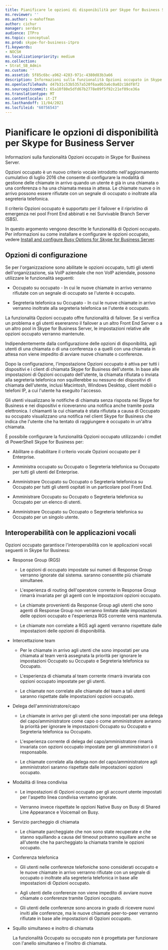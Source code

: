 ```yaml
---
title: Pianificare le opzioni di disponibilità per Skype for Business Server
ms.reviewer: ''
ms.author: v-mahoffman
author: cichur
manager: serdars
audience: ITPro
ms.topic: conceptual
ms.prod: skype-for-business-itpro
f1.keywords:
- NOCSH
ms.localizationpriority: medium
ms.collection:
- Strat_SB_Admin
ms.custom: ''
ms.assetid: 5f85c6bc-a962-4283-971c-4380d83b3a66
description: Informazioni sulla funzionalità Opzioni occupato in Skype for Business Server.
ms.openlocfilehash: d47b31c53b5357a520f6aa0b3a6c0a02c18df8f2
ms.sourcegitcommit: 65a10f80e5dfd67b2778e09f5f92c21ef09ce36a
ms.translationtype: MT
ms.contentlocale: it-IT
ms.lasthandoff: 11/04/2021
ms.locfileid: "60756543"
---
```

# <a name="plan-for-busy-options-for-skype-for-business-server"></a>Pianificare le opzioni di disponibilità per Skype for Business Server
 
Informazioni sulla funzionalità Opzioni occupato in Skype for Business Server.
  
Opzioni occupato è un nuovo criterio vocale introdotto nell'aggiornamento cumulativo di luglio 2016 che consente di configurare la modalità di gestione delle chiamate in arrivo quando un utente è già in una chiamata o una conferenza o ha una chiamata messa in attesa. Le chiamate nuove o in arrivo possono essere rifiutate con un segnale di occupato o inoltrate alla segreteria telefonica. 
  
Il criterio Opzioni occupato è supportato per il failover e il ripristino di emergenza nei pool Front End abbinati e nei Survivable Branch Server (SBS).
  
In questo argomento vengono descritte le funzionalità di Opzioni occupato. Per informazioni su come installare e configurare le opzioni occupato, vedere [Install and configure Busy Options for Skype for Business Server](../../deploy/deploy-enterprise-voice/install-and-configure-busy-options.md).
  
## <a name="configuration-options"></a>Opzioni di configurazione

Se per l'organizzazione sono abilitate le opzioni occupato, tutti gli utenti dell'organizzazione, sia VoIP aziendale che non VoIP aziendale, possono utilizzare le funzionalità seguenti:
  
- Occupato su occupato - In cui le nuove chiamate in arrivo verranno rifiutate con un segnale di occupato se l'utente è occupato.
    
- Segreteria telefonica su Occupato - In cui le nuove chiamate in arrivo verranno inoltrate alla segreteria telefonica se l'utente è occupato.
    
La funzionalità Opzioni occupato offre funzionalità di failover. Se si verifica un problema e gli utenti esereranno il failover a un altro Front End Server o a un altro pool in Skype for Business Server, le impostazioni relative alle opzioni occupato verranno mantenute.
  
Indipendentemente dalla configurazione delle opzioni di disponibilità, agli utenti di una chiamata o di una conferenza o a quelli con una chiamata in attesa non viene impedito di avviare nuove chiamate o conferenze. 
  
Dopo la configurazione, l'impostazione Opzioni occupato è attiva per tutti i dispositivi e i client di chiamata Skype for Business dell'utente. In base alle impostazioni di Opzioni occupato dell'utente, la chiamata rifiutata o inviata alla segreteria telefonica non squillerebbe su nessuno dei dispositivi di chiamata dell'utente, inclusi Macintosh, Windows Desktop, client mobili o telefoni IP, a cui l'utente ha eseguito l'accesso. 
  
Gli utenti visualizzano le notifiche di chiamata senza risposta nei Skype for Business e nei dispositivi e riceveranno una notifica anche tramite posta elettronica. I chiamanti la cui chiamata è stata rifiutata a causa di Occupato su occupato visualizzano una notifica nel client Skype for Business che indica che l'utente che ha tentato di raggiungere è occupato in un'altra chiamata.
  
È possibile configurare la funzionalità Opzioni occupato utilizzando i cmdlet di PowerShell Skype for Business per:
  
- Abilitare o disabilitare il criterio vocale Opzioni occupato per il Enterprise.
    
- Amministra occupato su Occupato o Segreteria telefonica su Occupato per tutti gli utenti del Enterprise.
    
- Amministrare Occupato su Occupato o Segreteria telefonica su Occupato per tutti gli utenti ospitati in un particolare pool Front End.
    
- Amministrare Occupato su Occupato o Segreteria telefonica su Occupato per un elenco di utenti.
    
- Amministrare Occupato su Occupato o Segreteria telefonica su Occupato per un singolo utente.
    
## <a name="interoperability-with-voice-applications"></a>Interoperabilità con le applicazioni vocali

Opzioni occupato garantisce l'interoperabilità con le applicazioni vocali seguenti in Skype for Business:
  
- Response Group (RGS)
    
  - Le opzioni di occupato impostate sui numeri di Response Group verranno ignorate dal sistema. saranno consentite più chiamate simultanee. 
    
  - L'esperienza di routing dell'operatore corrente in Response Group rimarrà invariata per gli agenti con le impostazioni opzioni occupato.
    
  - Le chiamate provenienti da Response Group agli utenti che sono agenti di Response Group non verranno limitate dalle impostazioni delle opzioni occupato e l'esperienza RGS corrente verrà mantenuta.
    
  - Le chiamate non correlate a RGS agli agenti verranno rispettate dalle impostazioni delle opzioni di disponibilità.
    
- Intercettazione team
    
  - Per le chiamate in arrivo agli utenti che sono impostati per una chiamata al team verrà assegnata la priorità per ignorare le impostazioni Occupato su Occupato e Segreteria telefonica su Occupato.
    
  - L'esperienza di chiamata al team corrente rimarrà invariata con opzioni occupato impostate per gli utenti.
    
  - Le chiamate non correlate alle chiamate del team a tali utenti saranno rispettate dalle impostazioni opzioni occupato.
    
- Delega dell'amministratore/capo 
    
  - Le chiamate in arrivo per gli utenti che sono impostati per una delega del capo/amministratore come capo o come amministratore avranno la priorità per ignorare le impostazioni Occupato su Occupato e Segreteria telefonica su Occupato.
    
  - L'esperienza corrente di delega del capo/amministratore rimarrà invariata con opzioni occupato impostate per gli amministratori o il responsabile.
    
  - Le chiamate correlate alla delega non del capo/amministratore agli amministratori saranno rispettate dalle impostazioni opzioni occupato.
    
- Modalità di linea condivisa 
    
  - Le impostazioni di Opzioni occupato per gli account utente impostati per l'aspetto linea condivisa verranno ignorate. 
    
  - Verranno invece rispettate le opzioni Native Busy on Busy di Shared Line Appearance e Voicemail on Busy.
    
- Servizio parcheggio di chiamata 
    
  - Le chiamate parcheggiate che non sono state recuperate e che stanno squillando a causa del timeout potranno squillare anche se all'utente che ha parcheggiato la chiamata tramite le opzioni occupato. 
    
- Conferenza telefonica
    
  - Gli utenti nelle conferenze telefoniche sono considerati occupato e le nuove chiamate in arrivo verranno rifiutate con un segnale di occupato o inoltrate alla segreteria telefonica in base alle impostazioni di Opzioni occupato.
    
  - Agli utenti delle conferenze non viene impedito di avviare nuove chiamate o conferenze tramite Opzioni occupato.
    
  - Gli utenti delle conferenze sono ancora in grado di ricevere nuovi inviti alle conferenze, ma le nuove chiamate peer-to-peer verranno rifiutate in base alle impostazioni di Opzioni occupato.
    
- Squillo simultaneo e inoltro di chiamata
    
    La funzionalità Occupato su occupato non è progettata per funzionare con l'anello simultaneo e l'inoltro di chiamata.
    

